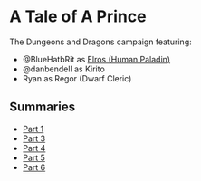 # A Tale of A Prince

The Dungeons and Dragons campaign featuring:
* @BlueHatbRit as [Elros (Human Paladin)](./elros)
* @danbendell as Kirito
* Ryan as Regor (Dwarf Cleric)

## Summaries

* [Part 1](./Summaries/part-1.md)
* [Part 3](./Summaries/part-3.md)
* [Part 4](./Summaries/part-4.md)
* [Part 5](./Summaries/part-5.md)
* [Part 6](./Summaries/part-6.md)
